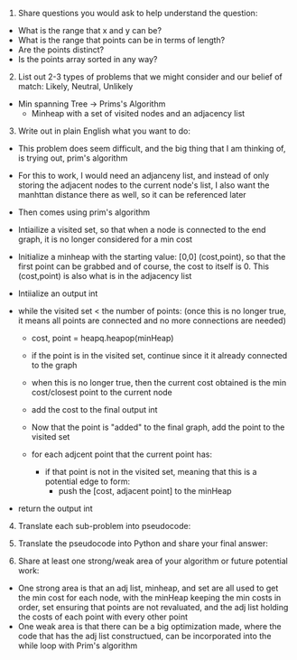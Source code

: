 1. Share questions you would ask to help understand the question:
- What is the range that x and y can be?
- What is the range that points can be in terms of length?
- Are the points distinct?
- Is the points array sorted in any way?

2. List out 2-3 types of problems that we might consider and our belief of match: Likely, Neutral, Unlikely
- Min spanning Tree -> Prims's Algorithm
  - Minheap with a set of visited nodes and an adjacency list

3. Write out in plain English what you want to do: 
- This problem does seem difficult, and the big thing that I am thinking of, is trying out, prim's algorithm

- For this to work, I would need an adjanceny list, and instead of only storing the adjacent nodes to the current node's list, I also want the manhttan distance there as well, so it can be referenced later

- Then comes using prim's algorithm

- Intiailize a visited set, so that when a node is connected to the end graph, it is no longer considered for a min cost
- Initialize a minheap with the starting value: [0,0] (cost,point), so that the first point can be grabbed and of course, the cost to itself is 0. This (cost,point) is also what is in the adjacency list
- Intiialize an output int

- while the visited set < the number of points: (once this is no longer true, it means all points are connected and no more connections are needed)
  - cost, point = heapq.heapop(minHeap)
  - if the point is in the visited set, continue since it it already connected to the graph
  - when this is no longer true, then the current cost obtained is the min cost/closest point to the current node
  - add the cost to the final output int
  - Now that the point is "added" to the final graph, add the point to the visited set

  - for each adjcent point that the current point has:
    - if that point is not in the visited set, meaning that this is a potential edge to form:
      - push the [cost, adjacent point] to the minHeap

- return the output int

4. Translate each sub-problem into pseudocode:


5. Translate the pseudocode into Python and share your final answer:
  <!-- class Solution:
    def minCostConnectPoints(self, points: List[List[int]]) -> int:
        numPoints = len(points)

        adj = { i:[] for i in range(numPoints)} #Initializes each point(index) with an empty adjacent list 
        
        for i in range(numPoints):
            x1, y1 = points[i]
            for j in range(i + 1, numPoints):
                x2, y2 = points[j]
                manhattan = abs(x1 - x2) + abs(y1 - y2)
                adj[i].append([manhattan, j])
                adj[j].append([manhattan, i])


        output = 0
        visited = set()
        heap = [[0,0]]
        while len(visited) < numPoints:
            cost, point = heapq.heappop(heap)
            if point in visited:
                continue
            output += cost
            visited.add(point)

            for aCost, aPoint in adj[point]:
                if aPoint not in visited:
                    heapq.heappush(heap, [aCost, aPoint])
        
        return output -->

6. Share at least one strong/weak area of your algorithm or future potential work:
- One strong area is that an adj list, minheap, and set are all used to get the min cost for each node, with the minHeap keeping the min costs in order, set ensuring that points are not revaluated, and the adj list holding the costs of each point with every other point
- One weak area is that there can be a big optimization made, where the code that has the adj list constructued, can be incorporated into the while loop with Prim's algorithm
